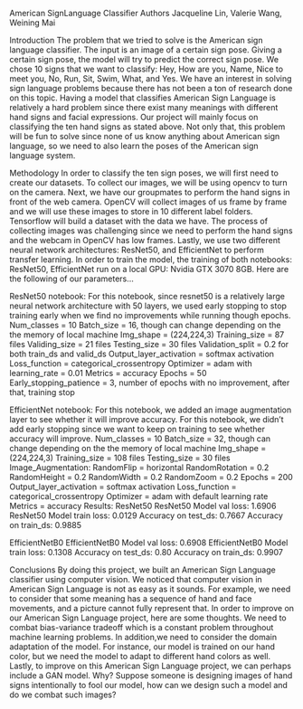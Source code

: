 American SignLanguage Classifier
Authors
Jacqueline Lin, Valerie Wang, Weining Mai

Introduction
The problem that we tried to solve is the American sign language classifier. The input is an image of a certain sign pose. Giving a certain sign pose, the model will try to predict the correct sign pose. We chose 10 signs that we want to classify: Hey, How are you, Name, Nice to meet you, No, Run, Sit, Swim, What, and Yes. We have an interest in solving sign language problems because there has not been a ton of research done on this topic. Having a model that classifies American Sign Language is relatively a hard problem since there exist many meanings with different hand signs and facial expressions. Our project will mainly focus on classifying the ten hand signs as stated above. Not only that,  this problem will be fun to solve since none of us know anything about American sign language, so we need to also learn the poses of the American sign language system.

Methodology
In order to classify the ten sign poses, we will first need to create our datasets. To collect our images, we will be using opencv to turn on the camera. Next, we have our groupmates to perform the hand signs in front of the web camera. OpenCV will collect images of us frame by frame and we will use these images to store in 10 different label folders. Tensorflow will build a dataset with the data we have. The process of collecting images was challenging since we need to perform the hand signs and the webcam in OpenCV has low frames.  Lastly, we use two different neural network architectures: ResNet50, and EfficientNet to perform transfer learning. In order to train the model, the training of both notebooks: ResNet50, EfficientNet run on a local GPU: Nvidia GTX 3070 8GB. Here are the following of our parameters…




ResNet50 notebook:
For this notebook, since resnet50 is a relatively large neural network architecture with 50 layers, we used early stopping to stop training early when we find no improvements while running though epochs.
Num_classes = 10
Batch_size = 16, though can change depending on the the memory of local machine
Img_shape = (224,224,3)
Training_size = 87 files
Validing_size = 21 files
Testing_size = 30 files
Validation_split = 0.2 for both train_ds and valid_ds
Output_layer_activation = softmax activation
Loss_function = categorical_crossentropy
Optimizer = adam with learning_rate = 0.01
Metrics = accuracy
Epochs = 50
Early_stopping_patience = 3, number of epochs with no improvement, after that, training stop









EfficientNet notebook:
For this notebook, we added an image augmentation layer to see whether it will improve accuracy. For this notebook, we didn’t add early stopping since we want to keep on training to see whether accuracy will improve.
Num_classes = 10
Batch_size = 32, though can change depending on the the memory of local machine
Img_shape = (224,224,3)
Training_size = 108 files
Testing_size = 30 files
Image_Augmentation:
RandomFlip = horizontal
RandomRotation = 0.2
RandomHeight = 0.2
RandomWidth  = 0.2
RandomZoom = 0.2
Epochs = 200
Output_layer_activation = softmax activation
Loss_function = categorical_crossentropy
Optimizer = adam with default learning rate
Metrics = accuracy
Results:
ResNet50
ResNet50 Model val loss: 1.6906
ResNet50 Model train loss: 0.0129
Accuracy on test_ds: 0.7667
Accuracy on train_ds: 0.9885







EfficientNetB0
EfficientNetB0 Model val loss: 0.6908
EfficientNetB0 Model train loss: 0.1308
Accuracy on test_ds: 0.80
Accuracy on train_ds: 0.9907




Conclusions
By doing this project, we built an American Sign Language classifier using computer vision. We noticed that computer vision in American Sign Language is not as easy as it sounds. For example, we need to consider that some meaning has a sequence of hand and face movements, and a picture cannot fully represent that. In order to improve on our American Sign Language project, here are some thoughts. We need to combat bias-variance tradeoff which is a constant problem throughout machine learning problems. In addition,we need to consider the domain adaptation of the model. For instance, our model is trained on our hand color, but we need the model to adapt to different hand colors as well. Lastly, to improve on this American Sign Language project, we can perhaps include a GAN model. Why? Suppose someone is designing images of hand signs intentionally to fool our model, how can we design such a model and do we combat such images?
